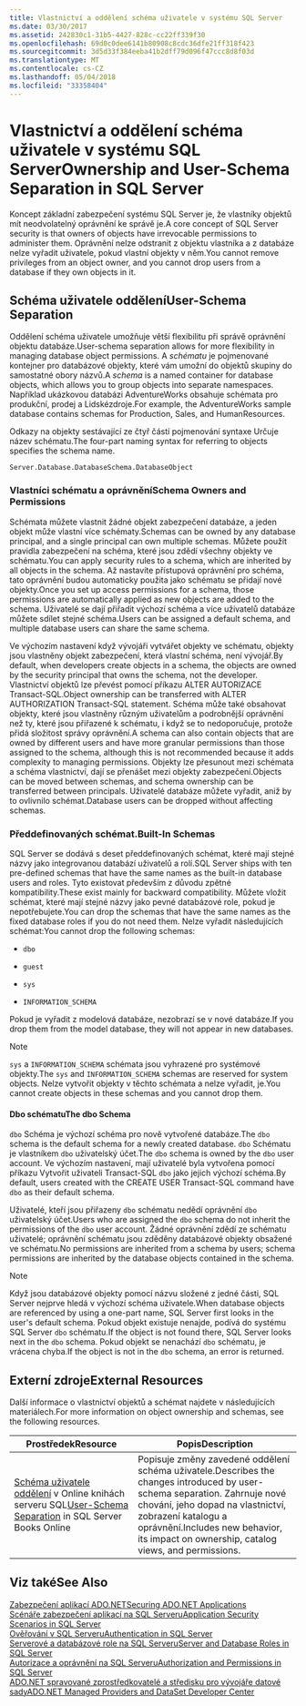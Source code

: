 ```yaml
---
title: Vlastnictví a oddělení schéma uživatele v systému SQL Server
ms.date: 03/30/2017
ms.assetid: 242830c1-31b5-4427-828c-cc22ff339f30
ms.openlocfilehash: 69d0c0dee6141b80908c8cdc36dfe21ff318f423
ms.sourcegitcommit: 3d5d33f384eeba41b2dff79d096f47ccc8d8f03d
ms.translationtype: MT
ms.contentlocale: cs-CZ
ms.lasthandoff: 05/04/2018
ms.locfileid: "33358404"
---
```

# <a name="ownership-and-user-schema-separation-in-sql-server"></a><span data-ttu-id="55c5b-102">Vlastnictví a oddělení schéma uživatele v systému SQL Server</span><span class="sxs-lookup"><span data-stu-id="55c5b-102">Ownership and User-Schema Separation in SQL Server</span></span>
<span data-ttu-id="55c5b-103">Koncept základní zabezpečení systému SQL Server je, že vlastníky objektů mít neodvolatelný oprávnění ke správě je.</span><span class="sxs-lookup"><span data-stu-id="55c5b-103">A core concept of SQL Server security is that owners of objects have irrevocable permissions to administer them.</span></span> <span data-ttu-id="55c5b-104">Oprávnění nelze odstranit z objektu vlastníka a z databáze nelze vyřadit uživatele, pokud vlastní objekty v něm.</span><span class="sxs-lookup"><span data-stu-id="55c5b-104">You cannot remove privileges from an object owner, and you cannot drop users from a database if they own objects in it.</span></span>  
  
## <a name="user-schema-separation"></a><span data-ttu-id="55c5b-105">Schéma uživatele oddělení</span><span class="sxs-lookup"><span data-stu-id="55c5b-105">User-Schema Separation</span></span>  
 <span data-ttu-id="55c5b-106">Oddělení schéma uživatele umožňuje větší flexibilitu při správě oprávnění objektu databáze.</span><span class="sxs-lookup"><span data-stu-id="55c5b-106">User-schema separation allows for more flexibility in managing database object permissions.</span></span> <span data-ttu-id="55c5b-107">A *schématu* je pojmenované kontejner pro databázové objekty, které vám umožní do objektů skupiny do samostatné obory názvů.</span><span class="sxs-lookup"><span data-stu-id="55c5b-107">A *schema* is a named container for database objects, which allows you to group objects into separate namespaces.</span></span> <span data-ttu-id="55c5b-108">Například ukázkovou databázi AdventureWorks obsahuje schémata pro produkční, prodej a Lidskézdroje.</span><span class="sxs-lookup"><span data-stu-id="55c5b-108">For example, the AdventureWorks sample database contains schemas for Production, Sales, and HumanResources.</span></span>  
  
 <span data-ttu-id="55c5b-109">Odkazy na objekty sestávající ze čtyř částí pojmenování syntaxe Určuje název schématu.</span><span class="sxs-lookup"><span data-stu-id="55c5b-109">The four-part naming syntax for referring to objects specifies the schema name.</span></span>  
  
```  
Server.Database.DatabaseSchema.DatabaseObject  
```  
  
### <a name="schema-owners-and-permissions"></a><span data-ttu-id="55c5b-110">Vlastníci schématu a oprávnění</span><span class="sxs-lookup"><span data-stu-id="55c5b-110">Schema Owners and Permissions</span></span>  
 <span data-ttu-id="55c5b-111">Schémata můžete vlastnit žádné objekt zabezpečení databáze, a jeden objekt může vlastní více schématy.</span><span class="sxs-lookup"><span data-stu-id="55c5b-111">Schemas can be owned by any database principal, and a single principal can own multiple schemas.</span></span> <span data-ttu-id="55c5b-112">Můžete použít pravidla zabezpečení na schéma, které jsou zdědí všechny objekty ve schématu.</span><span class="sxs-lookup"><span data-stu-id="55c5b-112">You can apply security rules to a schema, which are inherited by all objects in the schema.</span></span> <span data-ttu-id="55c5b-113">Až nastavíte přístupová oprávnění pro schéma, tato oprávnění budou automaticky použita jako schématu se přidají nové objekty.</span><span class="sxs-lookup"><span data-stu-id="55c5b-113">Once you set up access permissions for a schema, those permissions are automatically applied as new objects are added to the schema.</span></span> <span data-ttu-id="55c5b-114">Uživatelé se dají přiřadit výchozí schéma a více uživatelů databáze můžete sdílet stejné schéma.</span><span class="sxs-lookup"><span data-stu-id="55c5b-114">Users can be assigned a default schema, and multiple database users can share the same schema.</span></span>  
  
 <span data-ttu-id="55c5b-115">Ve výchozím nastavení když vývojáři vytvářet objekty ve schématu, objekty jsou vlastněny objekt zabezpečení, která vlastní schéma, není vývojář.</span><span class="sxs-lookup"><span data-stu-id="55c5b-115">By default, when developers create objects in a schema, the objects are owned by the security principal that owns the schema, not the developer.</span></span> <span data-ttu-id="55c5b-116">Vlastnictví objektů lze převést pomocí příkazu ALTER AUTORIZACE Transact-SQL.</span><span class="sxs-lookup"><span data-stu-id="55c5b-116">Object ownership can be transferred with ALTER AUTHORIZATION Transact-SQL statement.</span></span> <span data-ttu-id="55c5b-117">Schéma může také obsahovat objekty, které jsou vlastněny různým uživatelům a podrobnější oprávnění než ty, které jsou přiřazené k schématu, i když se to nedoporučuje, protože přidá složitost správy oprávnění.</span><span class="sxs-lookup"><span data-stu-id="55c5b-117">A schema can also contain objects that are owned by different users and have more granular permissions than those assigned to the schema, although this is not recommended because it adds complexity to managing permissions.</span></span> <span data-ttu-id="55c5b-118">Objekty lze přesunout mezi schémata a schéma vlastnictví, dají se přenášet mezi objekty zabezpečení.</span><span class="sxs-lookup"><span data-stu-id="55c5b-118">Objects can be moved between schemas, and schema ownership can be transferred between principals.</span></span> <span data-ttu-id="55c5b-119">Uživatelé databáze můžete vyřadit, aniž by to ovlivnilo schémat.</span><span class="sxs-lookup"><span data-stu-id="55c5b-119">Database users can be dropped without affecting schemas.</span></span>  
  
### <a name="built-in-schemas"></a><span data-ttu-id="55c5b-120">Předdefinovaných schémat.</span><span class="sxs-lookup"><span data-stu-id="55c5b-120">Built-In Schemas</span></span>  
 <span data-ttu-id="55c5b-121">SQL Server se dodává s deset předdefinovaných schémat, které mají stejné názvy jako integrovanou databází uživatelů a rolí.</span><span class="sxs-lookup"><span data-stu-id="55c5b-121">SQL Server ships with ten pre-defined schemas that have the same names as the built-in database users and roles.</span></span> <span data-ttu-id="55c5b-122">Tyto existovat především z důvodu zpětné kompatibility.</span><span class="sxs-lookup"><span data-stu-id="55c5b-122">These exist mainly for backward compatibility.</span></span> <span data-ttu-id="55c5b-123">Můžete vložit schémat, které mají stejné názvy jako pevné databázové role, pokud je nepotřebujete.</span><span class="sxs-lookup"><span data-stu-id="55c5b-123">You can drop the schemas that have the same names as the fixed database roles if you do not need them.</span></span> <span data-ttu-id="55c5b-124">Nelze vyřadit následujících schémat:</span><span class="sxs-lookup"><span data-stu-id="55c5b-124">You cannot drop the following schemas:</span></span>  
  
-   `dbo`  
  
-   `guest`  
  
-   `sys`  
  
-   `INFORMATION_SCHEMA`  
  
 <span data-ttu-id="55c5b-125">Pokud je vyřadit z modelová databáze, nezobrazí se v nové databáze.</span><span class="sxs-lookup"><span data-stu-id="55c5b-125">If you drop them from the model database, they will not appear in new databases.</span></span>  
  
> [!NOTE]
>  <span data-ttu-id="55c5b-126">`sys` a `INFORMATION_SCHEMA` schémata jsou vyhrazené pro systémové objekty.</span><span class="sxs-lookup"><span data-stu-id="55c5b-126">The `sys` and `INFORMATION_SCHEMA` schemas are reserved for system objects.</span></span> <span data-ttu-id="55c5b-127">Nelze vytvořit objekty v těchto schémata a nelze vyřadit, je.</span><span class="sxs-lookup"><span data-stu-id="55c5b-127">You cannot create objects in these schemas and you cannot drop them.</span></span>  
  
#### <a name="the-dbo-schema"></a><span data-ttu-id="55c5b-128">Dbo schématu</span><span class="sxs-lookup"><span data-stu-id="55c5b-128">The dbo Schema</span></span>  
 <span data-ttu-id="55c5b-129">`dbo` Schéma je výchozí schéma pro nově vytvořené databáze.</span><span class="sxs-lookup"><span data-stu-id="55c5b-129">The `dbo` schema is the default schema for a newly created database.</span></span> <span data-ttu-id="55c5b-130">`dbo` Schématu je vlastníkem `dbo` uživatelský účet.</span><span class="sxs-lookup"><span data-stu-id="55c5b-130">The `dbo` schema is owned by the `dbo` user account.</span></span> <span data-ttu-id="55c5b-131">Ve výchozím nastavení, mají uživatelé byla vytvořena pomocí příkazu Vytvořit uživateli Transact-SQL `dbo` jako jejich výchozí schéma.</span><span class="sxs-lookup"><span data-stu-id="55c5b-131">By default, users created with the CREATE USER Transact-SQL command have `dbo` as their default schema.</span></span>  
  
 <span data-ttu-id="55c5b-132">Uživatelé, kteří jsou přiřazeny `dbo` schématu nedědí oprávnění `dbo` uživatelský účet.</span><span class="sxs-lookup"><span data-stu-id="55c5b-132">Users who are assigned the `dbo` schema do not inherit the permissions of the `dbo` user account.</span></span> <span data-ttu-id="55c5b-133">Žádné oprávnění zdědí ze schématu uživatelé; oprávnění schématu jsou zděděny databázové objekty obsažené ve schématu.</span><span class="sxs-lookup"><span data-stu-id="55c5b-133">No permissions are inherited from a schema by users; schema permissions are inherited by the database objects contained in the schema.</span></span>  
  
> [!NOTE]
>  <span data-ttu-id="55c5b-134">Když jsou databázové objekty pomocí názvu složené z jedné části, SQL Server nejprve hledá v výchozí schéma uživatele.</span><span class="sxs-lookup"><span data-stu-id="55c5b-134">When database objects are referenced by using a one-part name, SQL Server first looks in the user's default schema.</span></span> <span data-ttu-id="55c5b-135">Pokud objekt existuje nenajde, podívá do systému SQL Server `dbo` schématu.</span><span class="sxs-lookup"><span data-stu-id="55c5b-135">If the object is not found there, SQL Server looks next in the `dbo` schema.</span></span> <span data-ttu-id="55c5b-136">Pokud objekt se nenachází `dbo` schématu, je vrácena chyba.</span><span class="sxs-lookup"><span data-stu-id="55c5b-136">If the object is not in the `dbo` schema, an error is returned.</span></span>  
  
## <a name="external-resources"></a><span data-ttu-id="55c5b-137">Externí zdroje</span><span class="sxs-lookup"><span data-stu-id="55c5b-137">External Resources</span></span>  
 <span data-ttu-id="55c5b-138">Další informace o vlastnictví objektů a schémat najdete v následujících materiálech.</span><span class="sxs-lookup"><span data-stu-id="55c5b-138">For more information on object ownership and schemas, see the following resources.</span></span>  
  
|<span data-ttu-id="55c5b-139">Prostředek</span><span class="sxs-lookup"><span data-stu-id="55c5b-139">Resource</span></span>|<span data-ttu-id="55c5b-140">Popis</span><span class="sxs-lookup"><span data-stu-id="55c5b-140">Description</span></span>|  
|--------------|-----------------|  
|<span data-ttu-id="55c5b-141">[Schéma uživatele oddělení](http://msdn.microsoft.com/library/ms190387.aspx) v Online knihách serveru SQL</span><span class="sxs-lookup"><span data-stu-id="55c5b-141">[User-Schema Separation](http://msdn.microsoft.com/library/ms190387.aspx) in SQL Server Books Online</span></span>|<span data-ttu-id="55c5b-142">Popisuje změny zavedené oddělení schéma uživatele.</span><span class="sxs-lookup"><span data-stu-id="55c5b-142">Describes the changes introduced by user-schema separation.</span></span> <span data-ttu-id="55c5b-143">Zahrnuje nové chování, jeho dopad na vlastnictví, zobrazení katalogu a oprávnění.</span><span class="sxs-lookup"><span data-stu-id="55c5b-143">Includes new behavior, its impact on ownership, catalog views, and permissions.</span></span>|  
  
## <a name="see-also"></a><span data-ttu-id="55c5b-144">Viz také</span><span class="sxs-lookup"><span data-stu-id="55c5b-144">See Also</span></span>  
 [<span data-ttu-id="55c5b-145">Zabezpečení aplikací ADO.NET</span><span class="sxs-lookup"><span data-stu-id="55c5b-145">Securing ADO.NET Applications</span></span>](../../../../../docs/framework/data/adonet/securing-ado-net-applications.md)  
 [<span data-ttu-id="55c5b-146">Scénáře zabezpečení aplikací na SQL Serveru</span><span class="sxs-lookup"><span data-stu-id="55c5b-146">Application Security Scenarios in SQL Server</span></span>](../../../../../docs/framework/data/adonet/sql/application-security-scenarios-in-sql-server.md)  
 [<span data-ttu-id="55c5b-147">Ověřování v SQL Serveru</span><span class="sxs-lookup"><span data-stu-id="55c5b-147">Authentication in SQL Server</span></span>](../../../../../docs/framework/data/adonet/sql/authentication-in-sql-server.md)  
 [<span data-ttu-id="55c5b-148">Serverové a databázové role na SQL Serveru</span><span class="sxs-lookup"><span data-stu-id="55c5b-148">Server and Database Roles in SQL Server</span></span>](../../../../../docs/framework/data/adonet/sql/server-and-database-roles-in-sql-server.md)  
 [<span data-ttu-id="55c5b-149">Autorizace a oprávnění na SQL Serveru</span><span class="sxs-lookup"><span data-stu-id="55c5b-149">Authorization and Permissions in SQL Server</span></span>](../../../../../docs/framework/data/adonet/sql/authorization-and-permissions-in-sql-server.md)  
 [<span data-ttu-id="55c5b-150">ADO.NET spravované zprostředkovatelé a středisku pro vývojáře datové sady</span><span class="sxs-lookup"><span data-stu-id="55c5b-150">ADO.NET Managed Providers and DataSet Developer Center</span></span>](http://go.microsoft.com/fwlink/?LinkId=217917)
